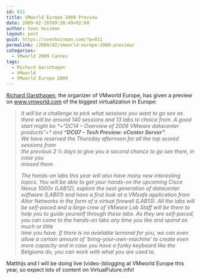```yaml
---
id: 811
title: VMworld Europe 2009 Preview
date: 2009-02-16T09:20:49+02:00
author: Sven Huisman
layout: post
guid: https://svenhuisman.com/?p=811
permalink: /2009/02/vmworld-europe-2009-preview/
categories:
  - VMworld 2009 Cannes
tags:
  - Richard Garsthagen
  - VMworld
  - VMworld Europe 2009
---
```

<a title="Run-virtual.com" href="https://www.run-virtual.com" target="_blank">Richard Garsthagen</a>, the organizer of VMworld Europe, has given a preview on <a title="VMworld.com" href="https://www.vmworld.com/blogs/vmworldeurope2009/2009/02/15/vmworld-preview-1-more-week-to-go" target="_blank">www.vmworld.com</a> of the biggest virtualization in Europe:

> _It will be a challenge to pick what sessions you want to go see as there will be around 140 sessions and 13 labs to choice from. A good start might be \*+“DC14 &#8211; Overview of 2009 VMware datacenter products”+\* and **“DC07 &#8211; Tech Preview: vCenter Server”**.  
> We have reserved the Thursday afternoon for all the top scored sessions from  
> the previous 2 ½ days to give you a second chance to go see them, in case you  
> missed them._
> 
> _The hands-on labs this year will also have many new interesting topics. You will be able to get your hands-on the upcoming Cisco Nexus 1000v (LAB12), explore the next generation of datacenter software (LAB01) and have a first look at a VMsafe application from Altor Networks in the form of a virtual firewall (LAB13). All the labs will be self-paced and a large crew of VMware Lab Staff will be there to help you to guide yourself through these labs. As they are self-paced, you can come to the hands-on labs any time you like and spend as much or little  
> time you have. If there is no available terminal for you, we can even allow a certain amount of ‘bring-your-own-machine’ to create even more capacity and in case you have a funky keyboard like the Belgiums do, you can work with what you are used to._

Matthijs and I will be doing live (video-)blogging at VMworld Europe this year, so expect lots of content on VirtualFuture.info!
